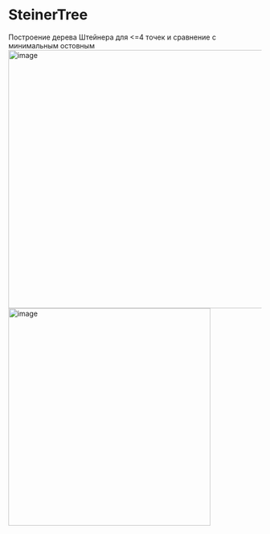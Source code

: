 # SteinerTree
Построение дерева Штейнера для &lt;=4 точек и сравнение с минимальным остовным
<img width="1314" height="513" alt="image" src="https://github.com/user-attachments/assets/347c8552-ab91-4353-8704-ea327993b0fa" />
<img width="402" height="432" alt="image" src="https://github.com/user-attachments/assets/1ccea100-004e-4091-b02b-42082d3176a1" />

